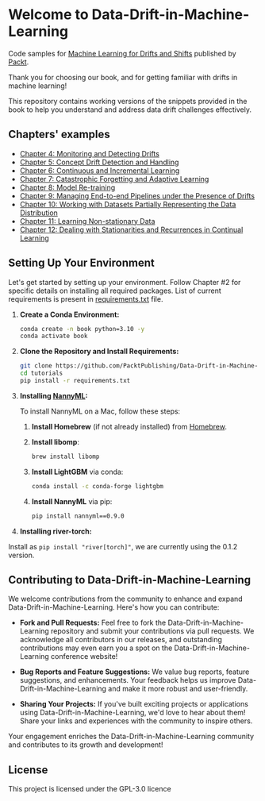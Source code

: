 # Welcome to Data-Drift-in-Machine-Learning

Code samples for [Machine Learning for Drifts and Shifts](todo) published by [Packt](https://www.packtpub.com/?utm_source=github).

Thank you for choosing our book, and for getting familiar with drifts in machine learning! 

This repository contains working versions of the snippets provided in the book to help you understand and address data drift challenges effectively.

## Chapters' examples

* [Chapter 4: Monitoring and Detecting Drifts](Chapter04)
* [Chapter 5: Concept Drift Detection and Handling](Chapter05)
* [Chapter 6: Continuous and Incremental Learning](Chapter06)
* [Chapter 7: Catastrophic Forgetting and Adaptive Learning](Chapter07)
* [Chapter 8: Model Re-training](Chapter08)
* [Chapter 9: Managing End-to-end Pipelines under the Presence of Drifts](Chapter09)
* [Chapter 10: Working with Datasets Partially Representing the Data Distribution](Chapter10)
* [Chapter 11: Learning Non-stationary Data](Chapter11)
* [Chapter 12: Dealing with Stationarities and Recurrences in Continual Learning](Chapter12)

## Setting Up Your Environment

Let's get started by setting up your environment. Follow Chapter #2 for specific details on installing all required packages. List of current requirements is present in [requirements.txt](requirements.txt) file.

1. **Create a Conda Environment:**
   ```bash
   conda create -n book python=3.10 -y
   conda activate book
   ```

1. **Clone the Repository and Install Requirements:**
   ```bash
   git clone https://github.com/PacktPublishing/Data-Drift-in-Machine-Learning.git
   cd tutorials
   pip install -r requirements.txt
   ```

1. **Installing [NannyML](https://www.nannyml.com/library):**

   To install NannyML on a Mac, follow these steps:

   1. **Install Homebrew** (if not already installed) from [Homebrew](https://brew.sh/).

   2. **Install libomp**:
      ```bash
      brew install libomp
      ```

   3. **Install LightGBM** via conda:
      ```bash
      conda install -c conda-forge lightgbm
      ```

   4. **Install NannyML** via pip:
      ```bash
      pip install nannyml==0.9.0
      ```

1. **Installing river-torch:**

Install as `pip install "river[torch]"`, we are currently using the 0.1.2 version.

## Contributing to Data-Drift-in-Machine-Learning

We welcome contributions from the community to enhance and expand Data-Drift-in-Machine-Learning. Here's how you can contribute:

- **Fork and Pull Requests:**
  Feel free to fork the Data-Drift-in-Machine-Learning repository and submit your contributions via pull requests. We acknowledge all contributors in our releases, and outstanding contributions may even earn you a spot on the Data-Drift-in-Machine-Learning conference website!

- **Bug Reports and Feature Suggestions:**
  We value bug reports, feature suggestions, and enhancements. Your feedback helps us improve Data-Drift-in-Machine-Learning and make it more robust and user-friendly.

- **Sharing Your Projects:**
  If you've built exciting projects or applications using Data-Drift-in-Machine-Learning, we'd love to hear about them! Share your links and experiences with the community to inspire others.

Your engagement enriches the Data-Drift-in-Machine-Learning community and contributes to its growth and development!

## License

This project is licensed under the GPL-3.0 licence 
